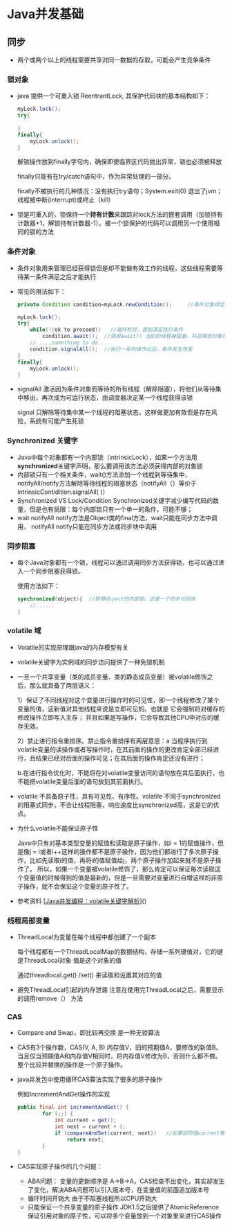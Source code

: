 # Java并发基础

## 同步

* 两个或两个以上的线程需要共享对同一数据的存取，可能会产生竞争条件

### 锁对象

* java 提供一个可重入锁 ReentrantLock, 其保护代码块的基本结构如下：

  ```java
  myLock.lock();
  try{
      
  }
  finally{
      myLock.unlock();
  }
  ```

  解锁操作放到finally字句内，确保即使临界区代码抛出异常，锁也必须被释放

  finally只能有在try/catch语句中，作为异常处理的一部分。

  finally不被执行的几种情况：没有执行try语句；System.exit(0) 退出了jvm； 线程被中断(interrupt)或终止（kill）

* 锁是可重入的，锁保持一个**持有计数**来跟踪对lock方法的嵌套调用（加锁持有计数器+1，解锁持有计数器-1）。被一个锁保护的代码可以调用另一个使用相同的锁的方法

### 条件对象

* 条件对象用来管理已经获得锁但是却不能做有效工作的线程，这些线程需要等待某一条件满足之后才能执行

* 常见的用法如下：

  ```java
  private Condition condition=myLock.newCondition();     //条件对象绑定相关的锁，一个锁对象可以有一个或者多个条件对象
  
  myLock.lock();
  try{
      while(!(ok to proceed))   //循环检验，直到满足执行条件
          condition.await();  //调用await() 当前的线程被阻塞，并且释放对象锁
      // ....something to do ...
      condition.signalAll();  //执行一系列操作以后，条件发生改变
  }
  finally{
      myLock.unlock();
  }
  ```

* signalAll 激活因为条件对象而等待的所有线程（解除阻塞），将他们从等待集中移出，再次成为可运行状态，由调度器决定某一个线程获得该锁

  signal 只解除等待集中某一个线程的阻塞状态，这样做更加有效但是存在风险，系统有可能产生死锁

### Synchronized 关键字

* Java中每个对象都有一个内部锁（intrinsicLock），如果一个方法用**synchronized**关键字声明，那么要调用该方法必须获得内部的对象锁
* 内部锁只有一个相关条件，wait()方法添加一个线程到等待集中，notifyAll/notify方法解除等待线程的阻塞状态（notifyAll（）等价于 intrinsicContidition.signalAll( )）
* Synchronized VS Lock/Condition    Synchronized关键字减少编写代码的数量，但是也有局限：每个内部锁只有一个单一的条件，可能不够；
* wait notifyAll notify方法是Object类的final方法，wait只能在同步方法中调用， notifyAll notify只能在同步方法或同步块中调用

### 同步阻塞

* 每个Java对象都有一个锁，线程可以通过调用同步方法获得锁，也可以通过进入一个同步阻塞获得锁。

  使用方法如下：

  ```java
  synchronized(object){  //获得object的内部锁，这是一个同步代码块
      //......
  }
  ```

### volatile 域

* Volatile的实现原理跟java的内存模型有关

* volatile关键字为实例域的同步访问提供了一种免锁机制

* 一旦一个共享变量（类的成员变量、类的静态成员变量）被volatile修饰之后，那么就具备了两层语义： 

  1）保证了不同线程对这个变量进行操作时的可见性，即一个线程修改了某个变量的值，这新值对其他线程来说是立即可见的。也就是 它会强制将对缓存的修改操作立即写入主存； 并且如果是写操作，它会导致其他CPU中对应的缓存无效。 

  2）禁止进行指令重排序。禁止指令重排序有两层意思：a 当程序执行到volatile变量的读操作或者写操作时，在其前面的操作的更改肯定全部已经进行，且结果已经对后面的操作可见；在其后面的操作肯定还没有进行； 

  b.在进行指令优化时，不能将在对volatile变量访问的语句放在其后面执行，也不能把volatile变量后面的语句放到其前面执行。 

* volatile 不具备原子性，具有可见性、有序性。volatile 不同于synchronized的阻塞式同步，不会让线程阻塞，响应速度比synchronized高，这是它的优点。 

* 为什么volatile不能保证原子性

  Java中只有对基本类型变量的赋值和读取是原子操作，如i = 1的赋值操作，但是像j = i或者i++这样的操作都不是原子操作，因为他们都进行了多次原子操作，比如先读取i的值，再将i的值赋值给j，两个原子操作加起来就不是原子操作了。 所以，如果一个变量被volatile修饰了，那么肯定可以保证每次读取这个变量值的时候得到的值是最新的，但是一旦需要对变量进行自增这样的非原子操作，就不会保证这个变量的原子性了。 

* 参考资料  [[Java并发编程：volatile关键字解析](https://www.cnblogs.com/dolphin0520/p/3920373.html)]()

### 线程局部变量

* ThreadLocal为变量在每个线程中都创建了一个副本 

  每个线程都有一个ThreadLocalMap的数据结构，存储一系列键值对，它的键是ThreadLocal对象 值是这个对象的值

  通过threadlocal.get() /set() 来读取和设置其对应的值

* 避免ThreadLocal引起的内存泄漏  注意在使用完ThreadLocal之后，需要显示的调用remove（） 方法

### CAS

* Compare and Swap，即比较再交换 是一种无锁算法 

* CAS有3个操作数，CAS(V, A, B) 内存值V，旧的预期值A，要修改的新值B。当且仅当预期值A和内存值V相同时，将内存值V修改为B，否则什么都不做。 整个比较并替换的操作是一个原子操作。 

* java并发包中使用循环CAS算法实现了很多的原子操作

  例如IncrementAndGet操作的实现

  ```java
  public final int incrementAndGet() {
          for (;;) {
              int current = get();
              int next = current + 1;
              if (compareAndSet(current, next))   //如果旧的值current等于现在的值this.get() 就表示当前的值还没有被其他线程设置，那么就用current+1更新当前值，实现自增
                  return next;
          }
  }
  ```

* CAS实现原子操作的几个问题：

  * ABA问题： 变量的更新顺序是 A->B->A，CAS检查不出变化，其实却发生了变化，解决ABA问题可以引入版本号，在变量值的前面追加版本号
  * 循环时间开销大 由于不阻塞线程所以CPU开销大
  * 只能保证一个共享变量的原子操作  JDK1.5之后提供了AtomicReference保证引用对象的原子性，可以将多个变量放到一个对象里来进行CAS操作